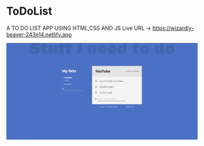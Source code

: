 # ToDoList

A TO DO LIST APP USING HTML,CSS AND JS
Live URL -> https://wizardly-beaver-243e14.netlify.app

![Screenshot](screenshot2.png)
